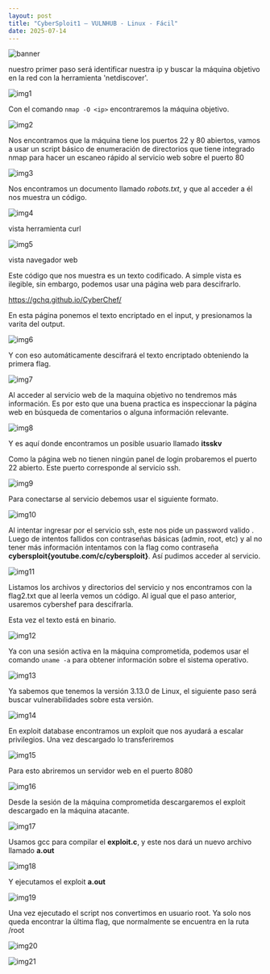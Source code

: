 ```yaml
---
layout: post
title: "CyberSploit1 – VULNHUB - Linux - Fácil"
date: 2025-07-14
---
```

![banner](/secnotes/assets/img/cybersploit/banner.png)


nuestro primer paso será identificar nuestra ip y buscar la máquina objetivo en la red con la herramienta 'netdiscover'.

![img1](/secnotes/assets/img/cybersploit/1.png)
 
Con el comando `nmap -O <ip>` encontraremos la máquina objetivo.
 
![img2](/secnotes/assets/img/cybersploit/2.png)

Nos encontramos que la máquina tiene los puertos 22 y 80 abiertos, vamos a usar un script básico de enumeración de directorios que tiene integrado nmap para hacer un escaneo rápido al servicio web sobre el puerto 80

 ![img3](/secnotes/assets/img/cybersploit/3.png)

 Nos encontramos un documento llamado _robots.txt_, y que al acceder a él nos muestra un código.

 ![img4](/secnotes/assets/img/cybersploit/4.png)

vista herramienta curl

 ![img5](/secnotes/assets/img/cybersploit/5.png)

vista navegador web

Este código que nos muestra es un texto codificado. A simple vista es ilegible, sin embargo, podemos usar una página web para descifrarlo.

https://gchq.github.io/CyberChef/  

En esta página ponemos el texto encriptado en el input, y presionamos la varita del output.

![img6](/secnotes/assets/img/cybersploit/6.png)

Y con eso automáticamente descifrará el texto encriptado obteniendo la primera flag.

![img7](/secnotes/assets/img/cybersploit/7.png)

Al acceder al servicio web de la maquina objetivo no tendremos más información. Es por esto que una buena practica es inspeccionar la página web en búsqueda de comentarios o alguna información relevante. 

 ![img8](/secnotes/assets/img/cybersploit/8.png)

Y es aquí donde encontramos un posible usuario llamado **itsskv**
 
Como la página web no tienen ningún panel de login probaremos el puerto 22 abierto. Este puerto corresponde al servicio ssh.

 ![img9](/secnotes/assets/img/cybersploit/9.png)
 
Para conectarse al servicio debemos usar el siguiente formato.

![img10](/secnotes/assets/img/cybersploit/10.png)
 
Al intentar ingresar por el servicio ssh, este nos pide un password valido . Luego de intentos fallidos con contraseñas básicas (admin, root, etc) y al no tener más información intentamos con la flag como contraseña **cybersploit{youtube.com/c/cybersploit}**.
Así pudimos acceder al servicio.

![img11](/secnotes/assets/img/cybersploit/11.png)
 
Listamos los archivos y directorios del servicio y nos encontramos con la flag2.txt que al leerla vemos un código. Al igual que el paso anterior, usaremos cybershef para descifrarla.

Esta vez el texto está en binario.

![img12](/secnotes/assets/img/cybersploit/12.png)

Ya con una sesión activa en la máquina comprometida, podemos usar el comando `uname -a` para obtener información sobre el sistema operativo.

 ![img13](/secnotes/assets/img/cybersploit/13.png)
 
Ya sabemos que tenemos la versión 3.13.0 de Linux, el siguiente paso será buscar vulnerabilidades sobre esta versión.

![img14](/secnotes/assets/img/cybersploit/14.png)
 
En exploit database encontramos un exploit que nos ayudará a escalar privilegios.
Una vez descargado lo transferiremos 

![img15](/secnotes/assets/img/cybersploit/15.png)
 
Para esto abriremos un servidor web en el puerto 8080

![img16](/secnotes/assets/img/cybersploit/16.png)
 
Desde la sesión de la máquina comprometida descargaremos el exploit descargado en la máquina atacante.

![img17](/secnotes/assets/img/cybersploit/17.png)
 
Usamos gcc para compilar el **exploit.c**, y este nos dará un nuevo archivo llamado **a.out**

![img18](/secnotes/assets/img/cybersploit/18.png)

Y ejecutamos el exploit **a.out**

![img19](/secnotes/assets/img/cybersploit/19.png) 

Una vez ejecutado el script nos convertimos en usuario root. Ya solo nos queda encontrar la última flag, que normalmente se encuentra en la ruta /root

![img20](/secnotes/assets/img/cybersploit/20.png)

![img21](/secnotes/assets/img/cybersploit/21.png)
